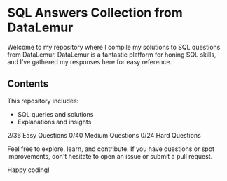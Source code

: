 # SQL Answers Collection from DataLemur

Welcome to my repository where I compile my solutions to SQL questions from DataLemur. DataLemur is a fantastic platform for honing SQL skills, and I've gathered my responses here for easy reference.

## Contents

This repository includes:

- SQL queries and solutions
- Explanations and insights

2/36 Easy Questions
0/40 Medium Questions
0/24 Hard Questions

Feel free to explore, learn, and contribute. If you have questions or spot improvements, don't hesitate to open an issue or submit a pull request.

Happy coding!
